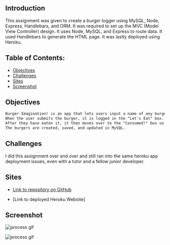 ## Introduction  

This assignment was given to create a burger logger using MySQL, Node, Express, Handlebars, and ORM. It was required to set up the MVC (Model View Controller) design. It uses Node, MySQL, and Express to route data. It used Handlebars to generate the HTML page. It was lastly deployed using Heroku.

## Table of Contents:  
* [Objectives](#Objectives)
* [Challenges](#Challenges)
* [Sites](#Sites)
* [Screenshot](#Screenshot)

## Objectives  

```md
Burger Imagination! is an app that lets users input a name of any burger they can conjure.  
When the user submits the burger, it is logged in the "Let's Eat" box.  
After they have eaten it, it then moves over to the "Consumed!" box so they know which burgers have and have not been eaten.  
The burgers are created, saved, and updated in MySQL.  
```

## Challenges  
I did this assignment over and over and still ran into the same heroku app deployment issues, even with a tutor and a fellow junior developer.

## Sites  

* [Link to repository on GitHub](https://github.com/killerkyle/mvcburger)

* [Link to deployed Heroku Website]

## Screenshot  

![process gif](public/assets/img/Hnet-image.gif)

![process gif](public/assets/img/Hnet-image-2.gif)